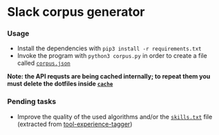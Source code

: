 # Slack corpus generator

### Usage

* Install the dependencies with `pip3 install -r requirements.txt`
* Invoke the program with `python3 corpus.py` in order to create a file called [`corpus.json`](/corpus.json)

**Note: the API requsts are being cached internally; to repeat them you must delete the dotfiles inside [`cache`](/cache)**

### Pending tasks

* Improve the quality of the used algorithms and/or the [`skills.txt`](/skills.txt) file (extracted from [tool-experience-tagger](https://github.com/helpfulengineering/tool-experience-tagger/blob/master/sample-data/skills_processed.txt))
